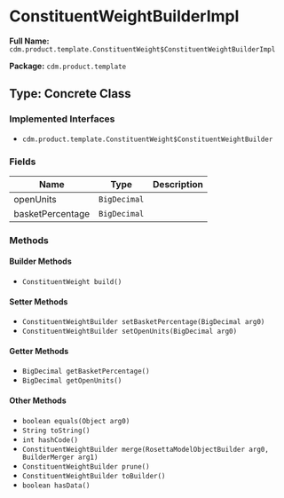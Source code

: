 # ConstituentWeightBuilderImpl

**Full Name:** `cdm.product.template.ConstituentWeight$ConstituentWeightBuilderImpl`

**Package:** `cdm.product.template`

## Type: Concrete Class

### Implemented Interfaces

- `cdm.product.template.ConstituentWeight$ConstituentWeightBuilder`

### Fields

| Name | Type | Description |
|------|------|-------------|
| openUnits | `BigDecimal` |  |
| basketPercentage | `BigDecimal` |  |

### Methods

#### Builder Methods

- `ConstituentWeight build()`

#### Setter Methods

- `ConstituentWeightBuilder setBasketPercentage(BigDecimal arg0)`
- `ConstituentWeightBuilder setOpenUnits(BigDecimal arg0)`

#### Getter Methods

- `BigDecimal getBasketPercentage()`
- `BigDecimal getOpenUnits()`

#### Other Methods

- `boolean equals(Object arg0)`
- `String toString()`
- `int hashCode()`
- `ConstituentWeightBuilder merge(RosettaModelObjectBuilder arg0, BuilderMerger arg1)`
- `ConstituentWeightBuilder prune()`
- `ConstituentWeightBuilder toBuilder()`
- `boolean hasData()`

